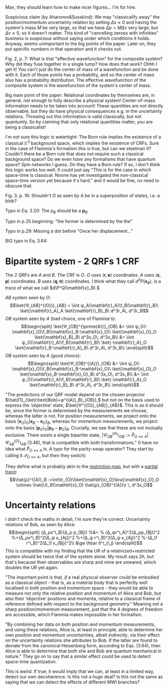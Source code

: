 Man, they should learn how to make nicer figures... I'm for hire.

Suspicious claim (by Aharonov&Susskind): We may "classicalify away" the position/momentum uncertainty relation by setting $Δx\approx 0$ and having the system's mass $M$ be very large, so that we have $Δp=MΔv$ very large, but $Δv\approx 0,$ so it doesn't matter.
This kind of "cancelling zeroes with infinities" business is suspicious without saying under which conditions it holds.
Anyway, seems unimportant to the big points of the paper.
Later on, they put specific numbers in that operation and it checks out.

Fig. 2, p. 7: What is that "effective wavefunction" for the composite system? Why did they fuse together in a single lump? How does that work? Ohhh I get it! You can't just do the center of mass of a wavefunction and be done with it. Each of those points has a probability, and so the center of mass also has a probability distribution. The effective wavefunction of the composite system is the wavefunction of the system's center of mass.

Big main point of the paper:  Relational coordinates by themselves are, in general, *not* enough to fully describe a physical system! Center-of-mass information needs to be taken into account!
These quantities are not directly observable, but they do have physical consequences e.g. in the uncertainty relations. Throwing out this information is valid classically, but not quantumly. So by claiming that only relational quantities matter, you are being a classicalist!

I'm not sure this logic is watertight: The Born rule implies the existence of a classical $\mathbb{E}^3$ background space, which implies the existence of CRFs. Sure in the case of Flaminia's formalism this is true, but can we steelman it? Couldn't there be a Born rule that does not require such a classical background space? Do we even *have* any formalisms that have quantum space? Spin networks I guess. Do they have a Born rule? If so, I don't think this logic works too well. It could just say "This is for the case in which space-time is classical. Noone has yet investigated the non-classical space-time version yet because it's hard." and it would be fine, no need to obscure that.

Fig. 3, p. 16: Shouldn't O as seen by A be in a superposition of states, i.e. a blob?

Typo in Eq. 3.20: The $p_B$ should be a $\mathbf{p}_B.$

Typo in p.25 beginning: "the former is determined by the the"

Typo in p.29: Missing a dot before "Once her displacement..."

BIG typo in Eq. 3.64: 

# Bipartite system - 2 QRFs 1 CRF

The 2 QRFs are $A$ and $B.$ The CRF is $O.$
$O$ uses $(\mathbf{r},\mathbf{κ})$ coordinates.
$A$ uses $(\mathbf{x},\mathbf{p})$ coordinates.
$B$ uses $(\mathbf{q},\mathbf{π})$ coordinates.
I think what they call $d^3P(\mathbf{x}_B),$ is a trace of what we call $d\P^Q(\mathbf{x}_B).$ 

$AB$ system seen by $O:$$$\ket{Ψ_{AB}^{(O)}}_{AB} = \iint ψ_A(\mathbf{r}_A)\f_B(\mathbf{r}_B)\ \ket{\mathbf{r}_A}_A \ket{\mathbf{r}_B}_B\ d^3r_A\, d^3r_B$$
$OB$ system seen by $A$ (bad choice, one of Flaminia's):$$\begin{split}
\ket{Ψ_{OB}^{\prime(A)}}_{OB}
&= \iint ψ_O(-\mathbf{x}_O)\f_B(\mathbf{x}_B-\mathbf{x}_O)\ \ket{\mathbf{x}_O}_O \ket{\mathbf{x}_B}_B\ d^3x_O\, d^3x_B\\
&= \iint ψ_O(\mathbf{r}_A)\f_B(\mathbf{r}_B)\ \ket{-\mathbf{r}_A}_O \ket{\mathbf{r}_B-\mathbf{r}_A}_B\ d^3r_A\, d^3r_B\\
\end{split}$$
$OB$ system seen by $A$ (good choice):$$\begin{split}
\ket{Ψ_{OB}^{(A)}}_{OB}
&= \iint ψ_O(-\mathbf{x}_O)\f_B(\mathbf{x}_B-\mathbf{x}_O)\ \ket{\mathbf{x}_O}_O \ket{\mathbf{x}_B-\mathbf{x}_O}_B\ d^3x_O\, d^3x_B\\
&= \iint ψ_O(\mathbf{r}_A)\f_B(\mathbf{r}_B)\ \ket{-\mathbf{r}_A}_O \ket{\mathbf{r}_B}_B\ d^3r_A\, d^3r_B\\
\end{split}$$


"The predictions of our QRF model depend on the chosen projector $\hat{Π}_{\ket{\text{Bob}=φ^{(A)}_B}_{OB}},$ but not on the basis used to express the ‘objective’ state, $\ket{Ψ^{(O)}_{AB}}_{AB}$. This is as it should be, since the former is determined by the measurements we choose, whereas the latter is not. For position measurements, we project onto the basis ${|\mathbf{x}_O⟩_O |\mathbf{x}_B − \mathbf{x}_O⟩_B},$ whereas for momentum measurements, we project onto the basis ${|\mathbf{p}_O⟩_O |\mathbf{p}_B − \mathbf{p}_O⟩_B}.$ Crucially, we see that these are not mutually exclusive. There exists a single bipartite state, $|Ψ^{(A)}_{OB}⟩_{OB} := \hat{P}_{O↔A} |Ψ^{(O)}_{AB}⟩_{AB}$ (3.46), that is compatible with both transformations."
(I have no idea what $\hat{P}_{O\leftrightarrow A}$ is. A typo for the parity-swap operator? They start by calling it $\mathcal{P}_{O\leftrightarrow A},$ but then they switch)

They define what is probably akin to the [restriction map](Quantum%20mechanics.md#^RestrictionMap), but with a [partial trace](Linear%20map.md#^PartialTrace):$$\hat{ρ}^{(A)}_B :=\int\tr_{O}\l\ket{\mathbf{x}_O}\bra{\mathbf{x}_O}_O \otimes  \hat{U}_B(\mathbf{x}_O) \hat{ρ}_{OB}^{(A)}\r \, d^3x_O$$

# Uncertainty relations

I didn't check the maths in detail, I'm sure they're correct. Uncertainty relations of Bob, as seen by Alice:$$\begin{split}
(Δ_ρx^i_B)(Δ_ρ p_{Bj})
%&=
 % (Δ_ψr^i_A)^2(Δ_ρp_{Bj})^2
%+(Δ_ρx^i_B)^2(Δ_ψ κ_{Aj})^2
%+(Δ_ψ r^i_B)^2(Δ_ψ κ_{Aj})^2
%-(Δ_\f r^i_B)^2(Δ_\f κ_{Bj})^2\\
&\ge \hbar δ^i_{\,j}
\end{split}$$This is compatible with my finding that the UR of a relativized+restricted system should be twice that of the system alone. My result says $2\hbar,$ but that's because their observables are sharp and mine are smeared, which doubles the UR yet again.


"The important point is that, *if* a real physical observer could be embodied as a classical object - that is, as a material body that is perfectly well localised in both position and momentum space - they would be able to measure not only the relative position and momentum of Alice and Bob, but also their ‘objective’ positions and momenta, relative to a classical frame of reference defined with respect to the background geometry."
Meaning not a sharp position/momentum measurement, just that the 4 degrees of freedom are accessible, which Flaminia makes impossible in her formalism.

"By combining her data on both position and momentum measurements, and using these relations, Alice is, at least in principle, able to determine her own position and momentum uncertainties, albeit *indirectly*, via their effect on the uncertainty relations she attributes to Bob. If the latter are found to deviate from the canonical Heisenberg form, according to Eqs. (3.64), then Alice is able to determine that both she and Bob are quantum mechanical in nature."
They go on to say that a similar effect could be used to detect space-time quantization.

This is *weird*. If true, it would imply that we can, at least in a limited way, detect our own decoherence. Is this not a *huge* deal? Is this not the same as saying that we can detect the effects of different MWI branches?
